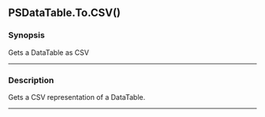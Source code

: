PSDataTable.To.CSV()
--------------------

### Synopsis
Gets a DataTable as CSV

---

### Description

Gets a CSV representation of a DataTable.

---

